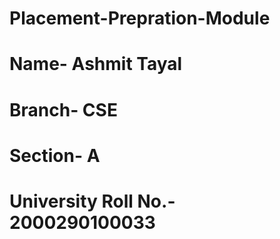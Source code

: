 # Placement-Prepration-Module

# Name- Ashmit Tayal
# Branch- CSE
# Section- A
# University Roll No.- 2000290100033
